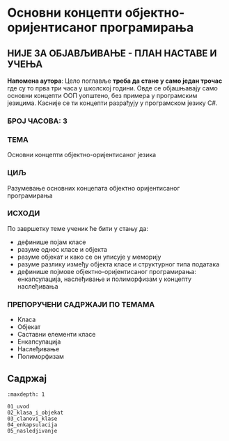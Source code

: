 # Основни концепти објектно-оријентисаног програмирања

## НИЈЕ ЗА ОБЈАВЉИВАЊЕ - ПЛАН НАСТАВЕ И УЧЕЊА

**Напомена аутора**: Цело поглавље **треба да стане у само један трочас**
где су то прва три часа у школској години. Овде се објашњавају само основни
концепти ООП уопштено, без примера у програмским језицима. Касније се ти
концепти разрађују у програмском језику C#.

### БРОЈ ЧАСОВА: 3

### ТЕМА

Основни концепти објектно-оријентисаног језика

### ЦИЉ

Разумевање основних концепата објектно оријентисаног програмирања

### ИСХОДИ

По завршетку теме ученик ће бити у стању да:

* дефинише појам класе
* разуме однос класе и објекта
* разуме објекат и како се он уписује у меморију
* разуме разлику између објекта класе и структурног типа података
* дефинише појмове објектно-оријентисаног програмирања: енкапсулација,
наслеђивање и полиморфизам у концепту наслеђивања

### ПРЕПОРУЧЕНИ САДРЖАЈИ ПО ТЕМАМА

* Класа
* Објекат
* Саставни елементи класе
* Енкапсулација
* Наслеђивање
* Полиморфизам

## Садржај

```{toctree}
:maxdepth: 1

01_uvod
02_klasa_i_objekat
03_clanovi_klase
04_enkapsulacija
05_nasledjivanje
```

